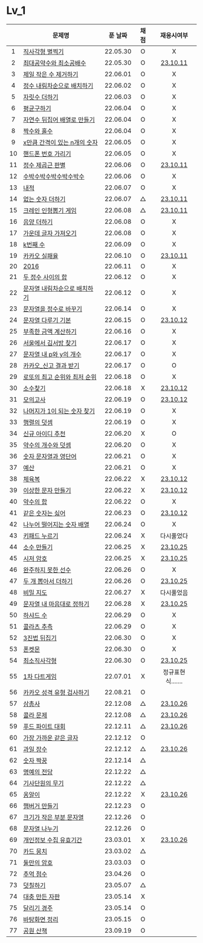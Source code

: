 # Lv_1

|     | 문제명                                            | 푼 날짜  | 채점 |               재응시여부               |
| :-: | ------------------------------------------------- | :------: | :--: | :------------------------------------: |
|  1  | [직사각형 별찍기](./starRectangle.js)             | 22.05.30 |  O   |                   X                    |
|  2  | [최대공약수와 최소공배수](./GcdLcm.js)            | 22.05.30 |  O   |     [23.10.11](./replay/GcdLcm.js)     |
|  3  | [제일 작은 수 제거하기](./sliceMin.js)            | 22.06.01 |  O   |                   X                    |
|  4  | [정수 내림차순으로 배치하기](./sortNumber.js)     | 22.06.02 |  O   |                   X                    |
|  5  | [자릿수 더하기](./positionSum.js)                 | 22.06.03 |  O   |                   X                    |
|  6  | [평균구하기](./average.js)                        | 22.06.04 |  O   |                   X                    |
|  7  | [자연수 뒤집어 배열로 만들기](./reverseNumber.js) | 22.06.04 |  O   |                   X                    |
|  8  | [짝수와 홀수](./oddOrEven.js)                     | 22.06.04 |  O   |                   X                    |
|  9  | [x만큼 간격이 있는 n개의 숫자](./xLength.js)      | 22.06.05 |  O   |                   X                    |
| 10  | [핸드폰 번호 가리기](./hideNumber.js)             | 22.06.05 |  O   |                   X                    |
| 11  | [정수 제곱근 판별](./integerSqrt.js)              | 22.06.06 |  O   |  [23.10.11](./replay/integerSqrt.js)   |
| 12  | [수박수박수박수박수박수](./watermelon.js)         | 22.06.06 |  O   |                   X                    |
| 13  | [내적](./dotProduct.js)                           | 22.06.07 |  O   |                   X                    |
| 14  | [없는 숫자 더하기](./accNoNumbers.js)             | 22.06.07 |  △   |  [23.10.11](./replay/addNoNumber.js)   |
| 15  | [크레인 인형뽑기 게임](./pickdolls.js)            | 22.06.08 |  △   |   [23.10.11](./replay/pickdolls.js)    |
| 16  | [음양 더하기](./accPlusMinus.js)                  | 22.06.08 |  O   |                   X                    |
| 17  | [가운데 글자 가져오기](./bringMid.js)             | 22.06.08 |  O   |                   X                    |
| 18  | [k번째 수](./kNumber.js)                          | 22.06.09 |  O   |                   X                    |
| 19  | [카카오 실패율](./failRatio.js)                   | 22.06.10 |  O   |   [23.10.11](./replay/failRatio.js)    |
| 20  | [2016](./2016.js)                                 | 22.06.11 |  O   |                   X                    |
| 21  | [두 정수 사이의 합](./betweenAandB.js)            | 22.06.12 |  O   |                   X                    |
| 22  | [문자열 내림차순으로 배치하기](./sortString.js)   | 22.06.12 |  O   |                   X                    |
| 23  | [문자열을 정수로 바꾸기](./stringToNumber.js)     | 22.06.14 |  O   |                   X                    |
| 24  | [문자열 다루기 기본](./basicString.js)            | 22.06.15 |  O   |  [23.10.12](./replay/basicString.js)   |
| 25  | [부족한 금액 계산하기](./shortMoney.js)           | 22.06.16 |  O   |                   X                    |
| 26  | [서울에서 김서방 찾기](./findKim.js)              | 22.06.17 |  O   |                   X                    |
| 27  | [문자열 내 p와 y의 개수](./pyInTheString.js)      | 22.06.17 |  O   |                   X                    |
| 28  | [카카오\_신고 결과 받기](./reportingMail.js)      | 22.06.17 |  O   |                   O                    |
| 29  | [로또의 최고 순위와 최저 순위](./lottoMinMax.js)  | 22.06.18 |  O   |                   X                    |
| 30  | [소수찾기](./findPrimeNumber.js)                  | 22.06.18 |  X   |  [23.10.12](./replay/findPrimeNum.js)  |
| 31  | [모의고사](./mockTest.js)                         | 22.06.19 |  O   |    [23.10.12](./replay/mocktest.js)    |
| 32  | [나머지가 1이 되는 숫자 찾기](./findRestValue.js) | 22.06.19 |  O   |                   X                    |
| 33  | [행렬의 덧셈](./addMatrix.js)                     | 22.06.19 |  O   |                   X                    |
| 34  | [신규 아이디 추천](./recommandNewId.js)           | 22.06.20 |  X   |                   O                    |
| 35  | [약수의 개수와 덧셈](./betweenNumbers.js)         | 22.06.20 |  O   |                   X                    |
| 36  | [숫자 문자열과 영단어](./numberAndWord.js)        | 22.06.21 |  O   |                   X                    |
| 37  | [예산](./budget.js)                               | 22.06.21 |  O   |                   X                    |
| 38  | [체육복](./trainingClothes.js)                    | 22.06.22 |  X   |    [23.10.12](./replay/uniform.js)     |
| 39  | [이상한 문자 만들기](./strangeString.js)          | 22.06.22 |  X   | [23.10.12](./replay/strangeString.js)  |
| 40  | [약수의 합](./sumDivisor.js)                      | 22.06.22 |  O   |                   X                    |
| 41  | [같은 숫자는 싫어](./hateSameNumber.js)           | 22.06.23 |  O   |  [23.10.12](./replay/hateSameNum.js)   |
| 42  | [나누어 떨어지는 숫자 배열](./fitNumberArray.js)  | 22.06.24 |  O   |                   X                    |
| 43  | [키패드 누르기](./pushKeypad.js)                  | 22.06.24 |  X   |               다시풀었다               |
| 44  | [소수 만들기](./makePrimeNumber.js)               | 22.06.25 |  X   |    [23.10.25](./replay/primeNum.js)    |
| 45  | [시저 암호](./caesarPassword.js)                  | 22.06.25 |  X   | [23.10.25](./replay/ceaserPassword.js) |
| 46  | [완주하지 못한 선수](./notCompletion.js)          | 22.06.26 |  O   |                   X                    |
| 47  | [두 개 뽑아서 더하기](./popTwoSum.js)             | 22.06.26 |  O   |   [23.10.25](./replay/popTowsum.js)    |
| 48  | [비밀 지도](./secretMap.js)                       | 22.06.27 |  X   |               다시풀었음               |
| 49  | [문자열 내 마음대로 정하기](./asonelikes.js)      | 22.06.28 |  X   |   [23.10.25](./replay/mymindSort.js)   |
| 50  | [하샤드 수](./hashadNumber.js)                    | 22.06.29 |  O   |                   X                    |
| 51  | [콜라츠 추측](./collatz.js)                       | 22.06.29 |  O   |                   X                    |
| 52  | [3진법 뒤집기](./reverse3.js)                     | 22.06.30 |  O   |                   X                    |
| 53  | [폰켓몬](./phonekemon.js)                         | 22.06.30 |  O   |                   X                    |
| 54  | [최소직사각형](./minimumRect.js)                  | 22.06.30 |  O   |  [23.10.25](./replay/minimumRect.js)   |
| 55  | [1차 다트게임](./dartGame.js)                     | 22.07.01 |  X   |           정규표현식.......            |
| 56  | [카카오 성격 유형 검사하기](./mbti.js)            | 22.08.21 |  O   |                                        |
| 57  | [삼총사](./threePeople.js)                        | 22.12.08 |  △   |  [23.10.26](./replay/threePeople.js)   |
| 58  | [콜라 문제](./coke.js)                            | 22.12.08 |  △   |      [23.10.26](./replay/coke.js)      |
| 59  | [푸드 파이트 대회](./food.js)                     | 22.12.11 |  △   |      [23.10.26](./replay/food.js)      |
| 60  | [가장 가까운 같은 글자](./mostNear.js)            | 22.12.12 |  O   |
| 61  | [과일 장수](./fruit.js)                           | 22.12.12 |  △   |     [23.10.26](./replay/fruit.js)      |
| 62  | [숫자 짝꿍](./pairOfNum.js)                       | 22.12.14 |  △   |
| 63  | [명예의 전당](./contest.js)                       | 22.12.22 |  △   |
| 64  | [기사단원의 무기](./weapons.js)                   | 22.12.22 |  △   |
| 65  | [옹알이](./babbling.js)                           | 22.12.22 |  X   |   [23.10.26](./replay/babbling.js갱)   |
| 66  | [햄버거 만들기](./makeHamberger.js)               | 22.12.23 |  O   |
| 67  | [크기가 작은 부분 문자열](./smallPartString.js)   | 22.12.26 |  O   |
| 68  | [문자열 나누기](./cutString.js)                   | 22.12.26 |  O   |
| 69  | [개인정보 수집 유효기간](./privateInfo.js)        | 23.03.01 |  X   |    [23.10.26](./replay/privacy.js)     |
| 70  | [카드 뭉치](./cardSet.js)                         | 23.03.02 |  △   |
| 71  | [둘만의 암호](./secretPassword.js)                | 23.03.03 |  O   |
| 72  | [추억 점수](./remindScore.js)                     | 23.04.26 |  O   |
| 73  | [덧칠하기](./addToAdd.js)                         | 23.05.07 |  △   |
| 74  | [대충 만든 자판](./roughKeyboard.js)              | 23.05.14 |  X   |
| 75  | [달리기 경주](./runContest.js)                    | 23.05.14 |  O   |
| 76  | [바탕화면 정리](./desktopClean.js)                | 23.05.15 |  O   |
| 77  | [공원 산책](./park.js)                            | 23.09.19 |  O   |
